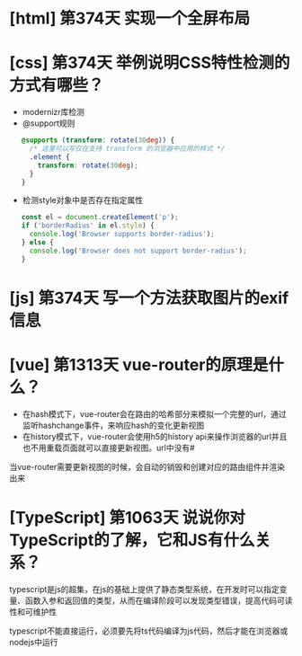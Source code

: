 # [html] 第374天 实现一个全屏布局

# [css] 第374天 举例说明CSS特性检测的方式有哪些？

- modernizr库检测
- @support规则
```css
   @supports (transform: rotate(30deg)) {
     /* 这里可以写仅在支持 transform 的浏览器中应用的样式 */
     .element {
       transform: rotate(30deg);
     }
   }
```
- 检测style对象中是否存在指定属性
```javascript
   const el = document.createElement('p');
   if ('borderRadius' in el.style) {
     console.log('Browser supports border-radius');
   } else {
     console.log('Browser does not support border-radius');
   }
```

# [js] 第374天 写一个方法获取图片的exif信息

# [vue] 第1313天 vue-router的原理是什么？

- 在hash模式下，vue-router会在路由的哈希部分来模拟一个完整的url，通过监听hashchange事件，来响应hash的变化更新视图
- 在history模式下，vue-router会使用h5的history api来操作浏览器的url并且也不用重载页面就可以直接更新视图。url中没有#

当vue-router需要更新视图的时候，会自动的销毁和创建对应的路由组件并渲染出来

# [TypeScript] 第1063天 说说你对TypeScript的了解，它和JS有什么关系？

typescript是js的超集，在js的基础上提供了静态类型系统，在开发时可以指定变量、函数入参和返回值的类型，从而在编译阶段可以发现类型错误，提高代码可读性和可维护性

typescript不能直接运行，必须要先将ts代码编译为js代码，然后才能在浏览器或nodejs中运行
